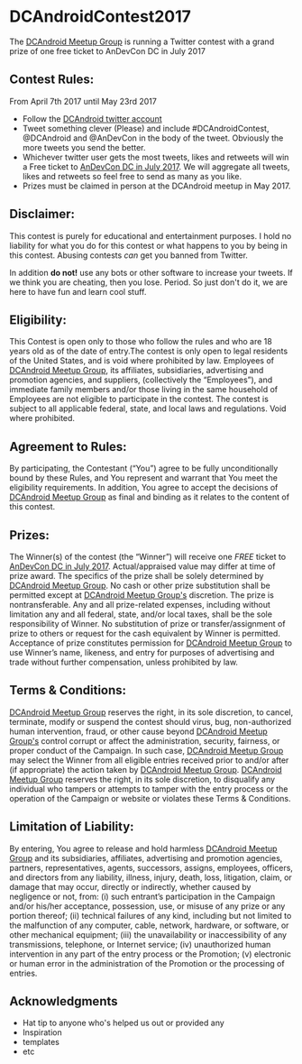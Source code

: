 # DCAndroidContest2017
The [DCAndroid Meetup Group](https://www.meetup.com/DCAndroid/) is running a Twitter contest with a grand prize of one free ticket to AnDevCon DC in July 2017

Contest Rules:
------------

From April 7th 2017 until May 23rd 2017

* Follow the [DCAndroid twitter account](https://twitter.com/DCAndroid)
* Tweet something clever (Please) and include #DCAndroidContest, @DCAndroid and @AnDevCon in the body of the tweet. Obviously the more tweets you send the better.
* Whichever twitter user gets the most tweets, likes and retweets will win a Free ticket to [AnDevCon DC in July 2017](http://www.andevcon.com/dc2017/registrationdetails). We will aggregate all tweets, likes and retweets so feel free to send as many as you like.
* Prizes must be claimed in person at the DCAndroid meetup in May 2017.

Disclaimer:
------------

This contest is purely for educational and entertainment purposes. I hold no liability for what you do for this contest or what happens to you by being in this contest. Abusing contests *can* get you banned from Twitter.

In addition **do not!** use any bots or other software to increase your tweets. If we think you are cheating, then you lose. Period. So just don't do it, we are here to have fun and learn cool stuff. 

Eligibility:
------------

This Contest is open only to those who follow the rules and who are 18 years old as of the date of entry.The contest is only open to legal residents of the United States, and is void where prohibited by law. Employees of [DCAndroid Meetup Group](https://www.meetup.com/DCAndroid/), its affiliates, subsidiaries, advertising and promotion agencies, and suppliers, (collectively the “Employees”), and immediate family members and/or those living in the same household of Employees are not eligible to participate in the contest. The contest is subject to all applicable federal, state, and local laws and regulations. Void where prohibited.

Agreement to Rules: 
------------

By participating, the Contestant (“You”) agree to be fully unconditionally bound by these Rules, and You represent and warrant that You meet the eligibility requirements. In addition, You agree to accept the decisions of [DCAndroid Meetup Group](https://www.meetup.com/DCAndroid/) as final and binding as it relates to the content of this contest.

Prizes: 
------------

The Winner(s) of the contest (the “Winner”) will receive one *FREE* ticket to [AnDevCon DC in July 2017](http://www.andevcon.com/dc2017/registrationdetails). Actual/appraised value may differ at time of prize award. The specifics of the prize shall be solely determined by [DCAndroid Meetup Group](https://www.meetup.com/DCAndroid/). No cash or other prize substitution shall be permitted except at [DCAndroid Meetup Group's](https://www.meetup.com/DCAndroid/) discretion. The prize is nontransferable. Any and all prize-related expenses, including without limitation any and all federal, state, and/or local taxes, shall be the sole responsibility of Winner. No substitution of prize or transfer/assignment of prize to others or request for the cash equivalent by Winner is permitted. Acceptance of prize constitutes permission for [DCAndroid Meetup Group](https://www.meetup.com/DCAndroid/) to use Winner’s name, likeness, and entry for purposes of advertising and trade without further compensation, unless prohibited by law.

Terms & Conditions: 
------------

[DCAndroid Meetup Group](https://www.meetup.com/DCAndroid/) reserves the right, in its sole discretion, to cancel, terminate, modify or suspend the contest should virus, bug, non-authorized human intervention, fraud, or other cause beyond [DCAndroid Meetup Group's](https://www.meetup.com/DCAndroid/) control corrupt or affect the administration, security, fairness, or proper conduct of the Campaign. In such case, [DCAndroid Meetup Group](https://www.meetup.com/DCAndroid/) may select the Winner from all eligible entries received prior to and/or after (if appropriate) the action taken by [DCAndroid Meetup Group](https://www.meetup.com/DCAndroid/). [DCAndroid Meetup Group](https://www.meetup.com/DCAndroid/) reserves the right, in its sole discretion, to disqualify any individual who tampers or attempts to tamper with the entry process or the operation of the Campaign or website or violates these Terms & Conditions.

Limitation of Liability:
-------------
By entering, You agree to release and hold harmless [DCAndroid Meetup Group](https://www.meetup.com/DCAndroid/) and its subsidiaries, affiliates, advertising and promotion agencies, partners, representatives, agents, successors, assigns, employees, officers, and directors from any liability, illness, injury, death, loss, litigation, claim, or damage that may occur, directly or indirectly, whether caused by negligence or not, from: (i) such entrant’s participation in the Campaign and/or his/her acceptance, possession, use, or misuse of any prize or any portion thereof; (ii) technical failures of any kind, including but not limited to the malfunction of any computer, cable, network, hardware, or software, or other mechanical equipment; (iii) the unavailability or inaccessibility of any transmissions, telephone, or Internet service; (iv) unauthorized human intervention in any part of the entry process or the Promotion; (v) electronic or human error in the administration of the Promotion or the processing of entries.

## Acknowledgments

* Hat tip to anyone who's helped us out or provided any
* Inspiration
* templates
* etc
